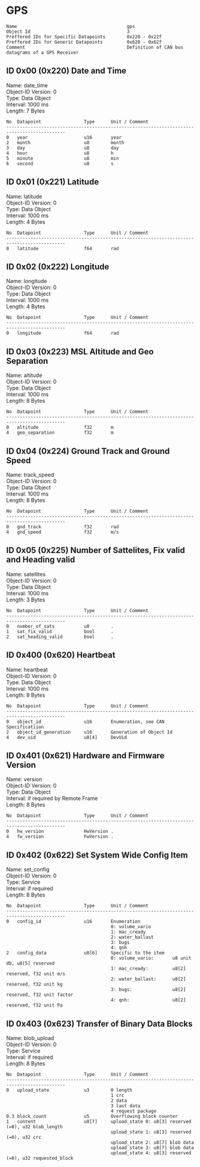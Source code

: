 GPS
===

    Name                                         gps                                
    Object Id                                    3                                  
    Preffered IDs for Specific Datapoints        0x220 - 0x22f                      
    Preffered IDs for Generic Datapoints         0x620 - 0x62f                      
    Comment                                      Definition of CAN bus datagrams of a GPS Receiver

ID 0x00 (0x220) Date and Time
---
Name: date_time  
Object-ID Version: 0  
Type: Data Object  
Interval: 1000 ms  
Length: 7 Bytes

    No  Datapoint                Type      Unit / Comment                               
    --------------------------------------------------------------------------------------------
    0   year                     u16       year                                         
    2   month                    u8        month                                        
    3   day                      u8        day                                          
    4   hour                     u8        h                                            
    5   minute                   u8        min                                          
    6   second                   u8        s                                            

ID 0x01 (0x221) Latitude
---
Name: latitude  
Object-ID Version: 0  
Type: Data Object  
Interval: 1000 ms  
Length: 4 Bytes

    No  Datapoint                Type      Unit / Comment                               
    --------------------------------------------------------------------------------------------
    0   latitude                 f64       rad                                          

ID 0x02 (0x222) Longitude
---
Name: longitude  
Object-ID Version: 0  
Type: Data Object  
Interval: 1000 ms  
Length: 4 Bytes

    No  Datapoint                Type      Unit / Comment                               
    --------------------------------------------------------------------------------------------
    0   longitude                f64       rad                                          

ID 0x03 (0x223) MSL Altitude and Geo Separation
---
Name: altitude  
Object-ID Version: 0  
Type: Data Object  
Interval: 1000 ms  
Length: 8 Bytes

    No  Datapoint                Type      Unit / Comment                               
    --------------------------------------------------------------------------------------------
    0   altitude                 f32       m                                            
    4   geo_separation           f32       m                                            

ID 0x04 (0x224) Ground Track and Ground Speed
---
Name: track_speed  
Object-ID Version: 0  
Type: Data Object  
Interval: 1000 ms  
Length: 8 Bytes

    No  Datapoint                Type      Unit / Comment                               
    --------------------------------------------------------------------------------------------
    0   gnd_track                f32       rad                                          
    4   gnd_speed                f32       m/s                                          

ID 0x05 (0x225) Number of Sattelites, Fix valid and Heading valid
---
Name: satellites  
Object-ID Version: 0  
Type: Data Object  
Interval: 1000 ms  
Length: 3 Bytes

    No  Datapoint                Type      Unit / Comment                               
    --------------------------------------------------------------------------------------------
    0   number_of_sats           u8        .                                            
    1   sat_fix_valid            bool      .                                            
    2   sat_heading_valid        bool      .                                            

ID 0x400 (0x620) Heartbeat
---
Name: heartbeat  
Object-ID Version: 0  
Type: Data Object  
Interval: 1000 ms  
Length: 8 Bytes

    No  Datapoint                Type      Unit / Comment                               
    --------------------------------------------------------------------------------------------
    0   object_id                u16       Enumeration, see CAN Specificatiion          
    2   object_id_generation     u16       Generation of Object Id                      
    4   dev_uid                  u8[4]     DevUid                                       

ID 0x401 (0x621) Hardware and Firmware Version
---
Name: version  
Object-ID Version: 0  
Type: Data Object  
Interval: if required by Remote Frame  
Length: 8 Bytes

    No  Datapoint                Type      Unit / Comment                               
    --------------------------------------------------------------------------------------------
    0   hw_version               HwVersion .                                            
    4   fw_version               FwVersion .                                            

ID 0x402 (0x622) Set System Wide Config Item
---
Name: set_config  
Object-ID Version: 0  
Type: Service  
Interval: if required  
Length: 8 Bytes

    No  Datapoint                Type      Unit / Comment                               
    --------------------------------------------------------------------------------------------
    0   config_id                u16       Enumeration                                  
                                           0: volume_vario                              
                                           1: mac_cready                                
                                           2: water_ballast                             
                                           3: bugs                                      
                                           4: qnh                                       
    2   config_data              u8[6]     Specific to the item                         
                                           0: volume_vario:       u8 unit db, u8[5] reserved
                                           1: mac_cready:         u8[2] reserved, f32 unit m/s
                                           2: water_ballast:      u8[2] reserved, f32 unit kg
                                           3: bugs:               u8[2] reserved, f32 unit factor
                                           4: qnh:                u8[2] reserved, f32 unit Pa

ID 0x403 (0x623) Transfer of Binary Data Blocks
---
Name: blob_upload  
Object-ID Version: 0  
Type: Service  
Interval: if required  
Length: 8 Bytes

    No  Datapoint                Type      Unit / Comment                               
    --------------------------------------------------------------------------------------------
    0   upload_state             u3        0 length                                     
                                           1 crc                                        
                                           2 data                                       
                                           3 last data                                  
                                           4 request package                            
    0.3 block_count              u5        Overflowing block counter                    
    1   content                  u8[7]     upload_state 0: u8[3] reserved (=0), u32 blob_length
                                           upload_state 1: u8[3] reserved (=0), u32 crc 
                                           upload_state 2: u8[7] blob data              
                                           upload_state 3: u8[7] blob data              
                                           upload_state 4: u8[3] reserved (=0), u32 requested_block

